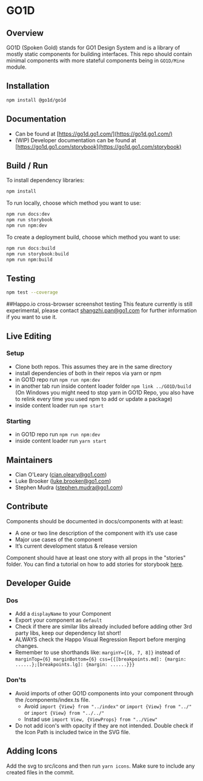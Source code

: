 # GO1D 
## Overview
GO1D (Spoken Gold) stands for GO1 Design System and is a library of mostly static components for building interfaces. This repo should contain minimal components with more stateful components being in `GO1D/Mine` module.

## Installation
```sh
npm install @go1d/go1d
```

## Documentation
- Can be found at [https://go1d.go1.com/](https://go1d.go1.com/)
- (WIP) Developer documentation can be found at [https://go1d.go1.com/storybook](https://go1d.go1.com/storybook)

## Build / Run

To install dependency libraries:
```sh
npm install
```

To run locally, choose which method you want to use:

```sh
npm run docs:dev
npm run storybook
npm run npm:dev
```

To create a deployment build, choose which method you want to use:

```sh
npm run docs:build
npm run storybook:build
npm run npm:build
```

## Testing
```sh
npm test --coverage
```

##Happo.io cross-browser screenshot testing
This feature currently is still experimental, please contact shangzhi.pan@go1.com for further information if you want to use it.

## Live Editing
### Setup
- Clone both repos. This assumes they are in the same directory
- install dependencies of both in their repos via yarn or npm
- in GO1D repo run `npm run npm:dev`
- in another tab run inside content loader folder `npm link ../GO1D/build` (On Windows you might need to stop yarn in GO1D Repo, you also have to relink every time you used npm to add or update a package)
- inside content loader run `npm start`

### Starting
- in GO1D repo run `npm run npm:dev`
- inside content loader run `yarn start`

## Maintainers
* Cian O'Leary (cian.oleary@go1.com)
* Luke Brooker (luke.brooker@go1.com)
* Stephen Mudra (stephen.mudra@go1.com)

## Contribute
Components should be documented in docs/components with at least:
* A one or two line description of the component with it’s use case
* Major use cases of the component
* It’s current development status & release version

Component should have at least one story with all props in the "stories" folder. You can find a tutorial on how to add stories for storybook [here](https://storybook.js.org/docs/guides/guide-react/). 

## Developer Guide
### Dos
- Add a `displayName` to your Component
- Export your component as `default`
- Check if there are similar libs already included before adding other 3rd party libs, keep our dependency list short!
- ALWAYS check the Happo Visual Regression Report before merging changes.
- Remember to use shorthands like: `marginY={[6, 7, 8]}` instead of `marginTop={6} marginBottom={6} css={{[breakpoints.md]: {margin: ......};[breakpoints.lg]: {margin: ......}}}` 
### Don'ts
- Avoid imports of other GO1D components into your component through the /components/index.ts file. 
    - Avoid `import {View} from "../index"` or `import {View} from "../"`   or `import {View} from "../../"`
    - Instad use `import View, {ViewProps} from "../View"`
- Do not add icon's with opacity if they are not intended. Double check if the Icon Path is included twice in the SVG file.

## Adding Icons
Add the svg to src/icons and then run `yarn icons`. Make sure to include any created files in the commit.
